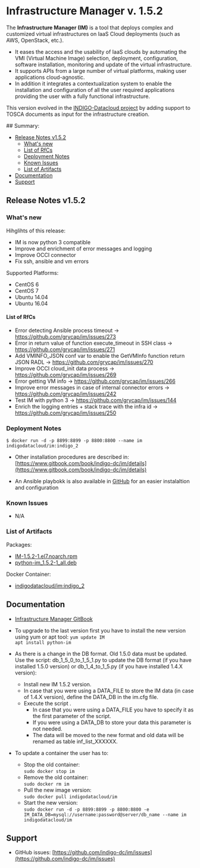 # Infrastructure Manager v. 1.5.2

The **Infrastructure Manager (IM)** is a tool that deploys complex and customized virtual infrastructures on IaaS Cloud deployments (such as AWS, OpenStack, etc.). 
* It eases the access and the usability of IaaS clouds by automating the VMI (Virtual Machine Image) selection, deployment, configuration, software installation, monitoring and update of the virtual infrastructure. 
* It supports APIs from a large number of virtual platforms, making user applications cloud-agnostic. 
* In addition it integrates a contextualization system to enable the installation and configuration of all the user required applications providing the user with a fully functional infrastructure.

This version evolved in the [INDIGO-Datacloud project](https://www.indigo-datacloud.eu/) by adding support to TOSCA documents as input for the infrastructure creation.

## Summary:

<!--
* Updates
  * [IM v1.5.1](https://indigo-dc.gitbooks.io/indigo-datacloud-releases/content/indigo1/eight_update_of_indigo-1.html#im)
  * [IM v1.5.0](https://indigo-dc.gitbooks.io/indigo-datacloud-releases/content/indigo1/seventh_update_of_indigo-1.html#im)
  * [IM v1.4.8](https://indigo-dc.gitbooks.io/indigo-datacloud-releases/content/indigo1/fourth_update_of_indigo-1.html#im)
  * [IM v1.4.7](https://indigo-dc.gitbooks.io/indigo-datacloud-releases/content/indigo1/second_update_of_indigo-1.html#im)
-->

* [Release Notes v1.5.2](#id1)
  * [What's new](#id2)
  * [List of RfCs](#id3)
  * [Deployment Notes](#id4)
  * [Known Issues](#id5)
  * [List of Artifacts](#id7)
* [Documentation](#id6)
* [Support](#id8)


<a id="id1"></a>
## Release Notes v1.5.2


<a id="id2"></a>
### What's new

Hihglihts of this release:
* IM is now python 3 compatible
* Improve and enrichment of error messages and logging
* Improve OCCI connector
* Fix ssh, ansible and vm errors


Supported Platforms:
* CentOS 6
* CentOS 7
* Ubuntu 14.04
* Ubuntu 16.04

<a id="id3"></a>
#### List of RfCs 

* Error detecting Ansible process timeout -> https://github.com/grycap/im/issues/273
* Error in return value of function execute_timeout in SSH class -> https://github.com/grycap/im/issues/271
* Add VMINFO_JSON conf var to enable the GetVMInfo function return JSON RADL -> https://github.com/grycap/im/issues/270
* Improve OCCI cloud_init data process -> https://github.com/grycap/im/issues/269
* Error getting VM info -> https://github.com/grycap/im/issues/266
* Improve error messages in case of internal connector errors -> https://github.com/grycap/im/issues/242
* Test IM with python 3 -> https://github.com/grycap/im/issues/144
* Enrich the logging entries + stack trace with the infra id -> https://github.com/grycap/im/issues/250

<a id="id4"></a>
### Deployment Notes

```$ docker run -d -p 8899:8899 -p 8800:8800 --name im indigodatacloud/im:indigo_2```

* Other installation procedures are described in: [https://www.gitbook.com/book/indigo-dc/im/details](https://www.gitbook.com/book/indigo-dc/im/details)

* An Ansible playbokk is also available in [GitHub](https://raw.githubusercontent.com/indigo-dc/im/master/ansible_install.yaml) for an easier instalaltion and configuration

<a id="id5"></a>
### Known Issues

* N/A

<a id="id7"></a>
### List of Artifacts

Packages:
* [IM-1.5.2-1.el7.noarch.rpm](http://repo.indigo-datacloud.eu/repository/indigo/2/centos7/x86_64/base/IM-1.5.2-1.el7.noarch.rpm)
* [python-im_1.5.2-1_all.deb](http://repo.indigo-datacloud.eu/repository/indigo/2/ubuntu/dists/xenial/main/binary-amd64/python-im_1.5.2-1_all.deb)

Docker Container:
* [indigodatacloud/im:indigo_2](https://hub.docker.com/r/indigodatacloud/im/)


<a id="id6"></a>
## Documentation

* [Infrastructure Manager GitBook](https://www.gitbook.com/book/indigo-dc/im/details)

* To upgrade to the last version first you have to install the new version using yum or apt tool:
```yum update IM```</br>
```apt install python-im```</br>

* As there is a change in the DB format. Old 1.5.0 data must be updated. Use the script: db_1_5_0_to_1_5_1.py to update the DB format (if you have installed 1.5.0 version) or db_1_4_to_1_5.py (if you have installed 1.4.X version):
  * Install new IM 1.5.2 version.
  * In case that you were using a DATA_FILE to store the IM data (in case of 1.4.X version), define the DATA_DB in the im.cfg file.
  * Execute the script .
    * In case that you were using a DATA_FILE you have to specify it as the first parameter of the script.
    * If you were using a DATA_DB to store your data this parameter is not needed.
    * The data will be moved to the new format and old data will be renamed as table inf_list_XXXXXX.

* To update a container the user has to:
  * Stop the old container:</br>
```sudo docker stop im```</br>
  * Remove the old container:</br>
```sudo docker rm im```</br>
  * Pull the new image version:</br>
```sudo docker pull indigodatacloud/im```</br>
  * Start the new version:</br>
```sudo docker run -d -p 8899:8899 -p 8800:8800 -e IM_DATA_DB=mysql://username:password@server/db_name --name im indigodatacloud/im```</br>

<a id="id8"></a>
## Support

* GitHub issues: [https://github.com/indigo-dc/im/issues](https://github.com/indigo-dc/im/issues)
